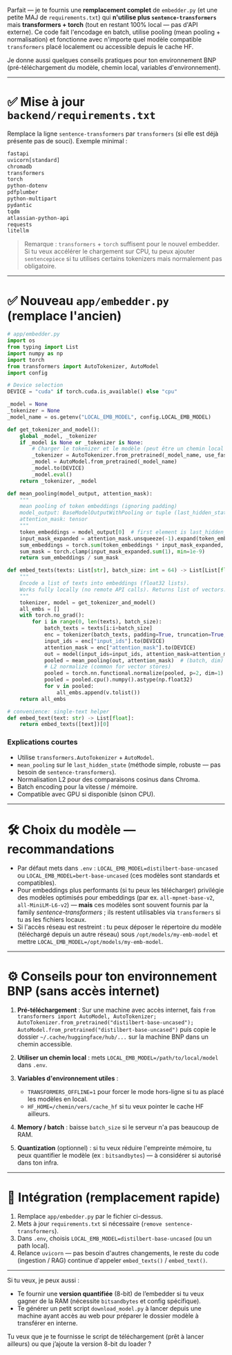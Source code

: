 Parfait — je te fournis une **remplacement complet** de `embedder.py` (et une petite MAJ de `requirements.txt`) qui **n'utilise plus `sentence-transformers`** mais **transformers + torch** (tout en restant 100% local — pas d'API externe).
Ce code fait l'encodage en batch, utilise pooling (mean pooling + normalisation) et fonctionne avec n'importe quel modèle compatible `transformers` placé localement ou accessible depuis le cache HF.

Je donne aussi quelques conseils pratiques pour ton environnement BNP (pré-téléchargement du modèle, chemin local, variables d'environnement).

---

# ✅ Mise à jour `backend/requirements.txt`

Remplace la ligne `sentence-transformers` par `transformers` (si elle est déjà présente pas de souci). Exemple minimal :

```txt
fastapi
uvicorn[standard]
chromadb
transformers
torch
python-dotenv
pdfplumber
python-multipart
pydantic
tqdm
atlassian-python-api
requests
litellm
```

> Remarque : `transformers` + `torch` suffisent pour le nouvel embedder. Si tu veux accélérer le chargement sur CPU, tu peux ajouter `sentencepiece` si tu utilises certains tokenizers mais normalement pas obligatoire.

---

# ✅ Nouveau `app/embedder.py` (remplace l'ancien)

```python
# app/embedder.py
import os
from typing import List
import numpy as np
import torch
from transformers import AutoTokenizer, AutoModel
import config

# Device selection
DEVICE = "cuda" if torch.cuda.is_available() else "cpu"

_model = None
_tokenizer = None
_model_name = os.getenv("LOCAL_EMB_MODEL", config.LOCAL_EMB_MODEL)

def get_tokenizer_and_model():
    global _model, _tokenizer
    if _model is None or _tokenizer is None:
        # Charger le tokenizer et le modèle (peut être un chemin local ou un hub id)
        _tokenizer = AutoTokenizer.from_pretrained(_model_name, use_fast=True)
        _model = AutoModel.from_pretrained(_model_name)
        _model.to(DEVICE)
        _model.eval()
    return _tokenizer, _model

def mean_pooling(model_output, attention_mask):
    """
    mean pooling of token embeddings (ignoring padding)
    model_output: BaseModelOutputWithPooling or tuple (last_hidden_state, ...)
    attention_mask: tensor
    """
    token_embeddings = model_output[0]  # first element is last_hidden_state
    input_mask_expanded = attention_mask.unsqueeze(-1).expand(token_embeddings.size()).float()
    sum_embeddings = torch.sum(token_embeddings * input_mask_expanded, 1)
    sum_mask = torch.clamp(input_mask_expanded.sum(1), min=1e-9)
    return sum_embeddings / sum_mask

def embed_texts(texts: List[str], batch_size: int = 64) -> List[List[float]]:
    """
    Encode a list of texts into embeddings (float32 lists).
    Works fully locally (no remote API calls). Returns list of vectors.
    """
    tokenizer, model = get_tokenizer_and_model()
    all_embs = []
    with torch.no_grad():
        for i in range(0, len(texts), batch_size):
            batch_texts = texts[i:i+batch_size]
            enc = tokenizer(batch_texts, padding=True, truncation=True, return_tensors="pt", max_length=config.CHUNK_SIZE,)
            input_ids = enc["input_ids"].to(DEVICE)
            attention_mask = enc["attention_mask"].to(DEVICE)
            out = model(input_ids=input_ids, attention_mask=attention_mask, return_dict=False)
            pooled = mean_pooling(out, attention_mask)  # (batch, dim)
            # L2 normalize (common for vector stores)
            pooled = torch.nn.functional.normalize(pooled, p=2, dim=1)
            pooled = pooled.cpu().numpy().astype(np.float32)
            for v in pooled:
                all_embs.append(v.tolist())
    return all_embs

# convenience: single-text helper
def embed_text(text: str) -> List[float]:
    return embed_texts([text])[0]
```

### Explications courtes

* Utilise `transformers.AutoTokenizer` + `AutoModel`.
* `mean_pooling` sur le `last_hidden_state` (méthode simple, robuste — pas besoin de `sentence-transformers`).
* Normalisation L2 pour des comparaisons cosinus dans Chroma.
* Batch encoding pour la vitesse / mémoire.
* Compatible avec GPU si disponible (sinon CPU).

---

# 🛠️ Choix du modèle — recommandations

* Par défaut mets dans `.env` : `LOCAL_EMB_MODEL=distilbert-base-uncased` ou `LOCAL_EMB_MODEL=bert-base-uncased` (ces modèles sont standards et compatibles).
* Pour embeddings plus performants (si tu peux les télécharger) privilégie des modèles optimisés pour embeddings (par ex. `all-mpnet-base-v2`, `all-MiniLM-L6-v2`) — **mais** ces modèles sont souvent fournis par la family *sentence-transformers* ; ils restent utilisables via `transformers` si tu as les fichiers locaux.
* Si l'accès réseau est restreint : tu peux déposer le répertoire du modèle (téléchargé depuis un autre réseau) sous `/opt/models/my-emb-model` et mettre `LOCAL_EMB_MODEL=/opt/models/my-emb-model`.

---

# ⚙️ Conseils pour ton environnement BNP (sans accès internet)

1. **Pré-téléchargement** : Sur une machine avec accès internet, fais `from transformers import AutoModel, AutoTokenizer; AutoTokenizer.from_pretrained("distilbert-base-uncased"); AutoModel.from_pretrained("distilbert-base-uncased")` puis copie le dossier `~/.cache/huggingface/hub/...` sur la machine BNP dans un chemin accessible.
2. **Utiliser un chemin local** : mets `LOCAL_EMB_MODEL=/path/to/local/model` dans `.env`.
3. **Variables d'environnement utiles** :

   * `TRANSFORMERS_OFFLINE=1` pour forcer le mode hors-ligne si tu as placé les modèles en local.
   * `HF_HOME=/chemin/vers/cache_hf` si tu veux pointer le cache HF ailleurs.
4. **Memory / batch** : baisse `batch_size` si le serveur n'a pas beaucoup de RAM.
5. **Quantization** (optionnel) : si tu veux réduire l'empreinte mémoire, tu peux quantifier le modèle (ex : `bitsandbytes`) — à considérer si autorisé dans ton infra.

---

# 🔁 Intégration (remplacement rapide)

1. Remplace `app/embedder.py` par le fichier ci-dessus.
2. Mets à jour `requirements.txt` si nécessaire (`remove sentence-transformers`).
3. Dans `.env`, choisis `LOCAL_EMB_MODEL=distilbert-base-uncased` (ou un path local).
4. Relance `uvicorn` — pas besoin d'autres changements, le reste du code (ingestion / RAG) continue d'appeler `embed_texts()` / `embed_text()`.

---

Si tu veux, je peux aussi :

* Te fournir une **version quantifiée** (8-bit) de l’embedder si tu veux gagner de la RAM (nécessite `bitsandbytes` et config spécifique).
* Te générer un petit script `download_model.py` à lancer depuis une machine ayant accès au web pour préparer le dossier modèle à transférer en interne.

Tu veux que je te fournisse le script de téléchargement (prêt à lancer ailleurs) ou que j’ajoute la version 8-bit du loader ?
